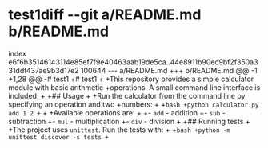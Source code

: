 # test1diff --git a/README.md b/README.md
index e6f6b35146143114e85ef7f9e40463aab19de5ca..44e8911b90ec9bf2f350a331ddf437ae9b3d17e2 100644
--- a/README.md
+++ b/README.md
@@ -1 +1,28 @@
-# test1
+# test1
+
+This repository provides a simple calculator module with basic arithmetic
+operations. A small command line interface is included.
+
+## Usage
+
+Run the calculator from the command line by specifying an operation and two
+numbers:
+
+```bash
+python calculator.py add 1 2
+```
+
+Available operations are:
+
+- `add` - addition
+- `sub` - subtraction
+- `mul` - multiplication
+- `div` - division
+
+## Running tests
+
+The project uses `unittest`. Run the tests with:
+
+```bash
+python -m unittest discover -s tests
+```
